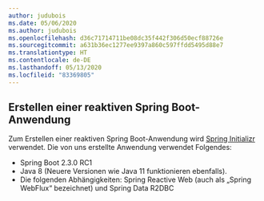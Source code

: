 ```yaml
---
author: judubois
ms.date: 05/06/2020
ms.author: judubois
ms.openlocfilehash: d36c71714711be08dc35f442f306d50ecf88726e
ms.sourcegitcommit: a631b36ec1277ee9397a860c597ffdd5495d88e7
ms.translationtype: HT
ms.contentlocale: de-DE
ms.lasthandoff: 05/13/2020
ms.locfileid: "83369805"
---
```

## <a name="create-a-reactive-spring-boot-application"></a>Erstellen einer reaktiven Spring Boot-Anwendung

Zum Erstellen einer reaktiven Spring Boot-Anwendung wird [Spring Initializr](https://start.spring.io/) verwendet. Die von uns erstellte Anwendung verwendet Folgendes:

- Spring Boot 2.3.0 RC1
- Java 8 (Neuere Versionen wie Java 11 funktionieren ebenfalls).
- Die folgenden Abhängigkeiten: Spring Reactive Web (auch als „Spring WebFlux“ bezeichnet) und Spring Data R2DBC
